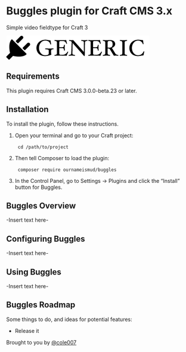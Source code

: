 # Buggles plugin for Craft CMS 3.x

Simple video fieldtype for Craft 3

![Screenshot](resources/img/plugin-logo.png)

## Requirements

This plugin requires Craft CMS 3.0.0-beta.23 or later.

## Installation

To install the plugin, follow these instructions.

1. Open your terminal and go to your Craft project:

        cd /path/to/project

2. Then tell Composer to load the plugin:

        composer require ournameismud/buggles

3. In the Control Panel, go to Settings → Plugins and click the “Install” button for Buggles.

## Buggles Overview

-Insert text here-

## Configuring Buggles

-Insert text here-

## Using Buggles

-Insert text here-

## Buggles Roadmap

Some things to do, and ideas for potential features:

* Release it

Brought to you by [@cole007](http://ournameismud.co.uk/)
